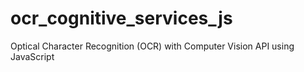 # ocr_cognitive_services_js
Optical Character Recognition (OCR) with Computer Vision API using JavaScript
